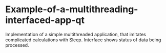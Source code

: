 # Example-of-a-multithreading-interfaced-app-qt
Implementation of a simple multithreaded application, that imitates complicated calculations with Sleep. Interface shows status of data being processed.
